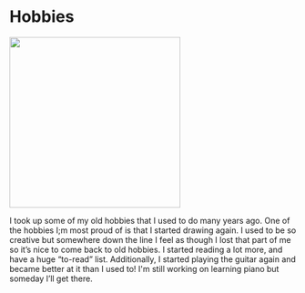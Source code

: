 # Hobbies
<img src="https://as2.ftcdn.net/v2/jpg/04/34/51/59/1000_F_434515980_fz6zTU5cVJXRA7p242P0rLVkegkFP6Tv.jpg" height=300>

I took up some of my old hobbies that I used to do many years ago. One of the hobbies I;m most proud of is that I started drawing again. I used to be so creative but somewhere down the line I feel as though I lost that part of me so it’s nice to come back to old hobbies. I started reading a lot more, and have a huge “to-read” list. Additionally, I started playing the guitar again and became better at it than I used to! I'm still working on learning piano but someday I’ll get there.